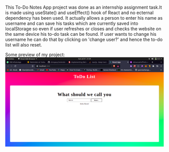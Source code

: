 This To-Do Notes App project was done as an internship assignment task.It is made using useState() and useEffect() hook of React and no ecternal dependency has been used. It actually allows a person to enter his name as username and can save his tasks which are currently saved into localStorage so even if user refreshes or closes and checks the website on the same device his to-do task can be found. If user wants to change his username he can do that by clicking on 'change user?' and hence the to-do list will also reset.

Some preview of my project:
![alt text](https://github.com/nileshaggarwal/todoapp/blob/master/src/images/Screenshot%20from%202022-07-31%2021-29-37.png?raw=true)
